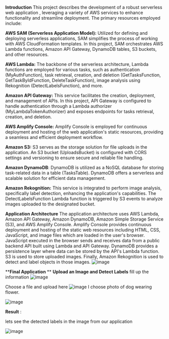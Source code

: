 **Introduction**
This project describes the development of a robust serverless web application , leveraging a variety of AWS services to enhance functionality and streamline deployment. The primary resources employed include:

**AWS SAM (Serverless Application Model):** Utilized for defining and deploying serverless applications, SAM simplifies the process of working with AWS CloudFormation templates. In this project, SAM orchestrates AWS Lambda functions, Amazon API Gateway, DynamoDB tables, S3 buckets, and other resources.

**AWS Lambda:** The backbone of the serverless architecture, Lambda functions are employed for various tasks, such as authentication (MyAuthFunction), task retrieval, creation, and deletion (GetTasksFunction, GetTaskByIdFunction, DeleteTaskFunction), image analysis using Rekognition (DetectLabelsFunction), and more.

**Amazon API Gateway:** This service facilitates the creation, deployment, and management of APIs. In this project, API Gateway is configured to handle authentication through a Lambda authorizer (MyLambdaTokenAuthorizer) and exposes endpoints for tasks retrieval, creation, and deletion.

**AWS Amplify Console:** Amplify Console is employed for continuous deployment and hosting of the web application's static resources, providing a seamless and efficient deployment workflow.

**Amazon S3:** S3 serves as the storage solution for file uploads in the application. An S3 bucket (UploadsBucket) is configured with CORS settings and versioning to ensure secure and reliable file handling.

**Amazon DynamoDB**: DynamoDB is utilized as a NoSQL database for storing task-related data in a table (TasksTable). DynamoDB offers a serverless and scalable solution for efficient data management.

**Amazon Rekognition:** This service is integrated to perform image analysis, specifically label detection, enhancing the application's capabilities. The DetectLabelsFunction Lambda function is triggered by S3 events to analyze images uploaded to the designated bucket.

**Application Architecture**
The application architecture uses AWS Lambda, Amazon API Gateway, Amazon DynamoDB, Amazon Simple Storage Service (S3), and AWS Amplify Console. Amplify Console provides continuous deployment and hosting of the static web resources including HTML, CSS, JavaScript, and image files which are loaded in the user's browser. JavaScript executed in the browser sends and receives data from a public backend API built using Lambda and API Gateway. DynamoDB provides a persistence layer where data can be stored by the API's Lambda function. S3 is used to store uploaded images. Finally, Amazon Rekognition is used to detect and label objects in those images.
![image](https://github.com/binayapuri/image_recognization_app/assets/97520897/5e18e8ac-ddcb-451d-853b-5a862d48bce8)

****Final Application**
**
**Upload an Image and Detect Labels**
 fill up the information
 ![image](https://github.com/binayapuri/image_recognization_app/assets/97520897/cca2db76-a49b-4640-9d87-78574bdcdba9)


 
Choose a file and upload here
![image](https://github.com/binayapuri/image_recognization_app/assets/97520897/0aa845d0-a0c8-4603-9302-8a773c990deb)
I choose photo of dog wearing flower. 



![image](https://github.com/binayapuri/image_recognization_app/assets/97520897/2acfc760-5caf-4653-88b0-d4db88a1d998)

**Result** :


lets see the detected labels in the image from our application

![image](https://github.com/binayapuri/image_recognization_app/assets/97520897/e4212410-42f7-4df9-ba5c-3ba729f65c37)

